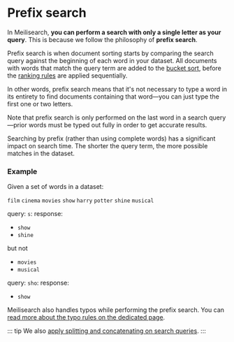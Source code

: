 # Prefix search

In Meilisearch, **you can perform a search with only a single letter as your query**. This is because we follow the philosophy of **prefix search**.

Prefix search is when document sorting starts by comparing the search query against the beginning of each word in your dataset. All documents with words that match the query term are added to the [bucket sort](https://en.wikipedia.org/wiki/Bucket_sort), before the [ranking rules](/learn/core_concepts/relevancy.md#ranking-rules) are applied sequentially.

In other words, prefix search means that it's not necessary to type a word in its entirety to find documents containing that word—you can just type the first one or two letters.

Note that prefix search is only performed on the last word in a search query—prior words must be typed out fully in order to get accurate results.

<Capsule intent="note">
Searching by prefix (rather than using complete words) has a significant impact on search time. The shorter the query term, the more possible matches in the dataset.
</Capsule>

### Example

Given a set of words in a dataset:

`film` `cinema` `movies` `show` `harry` `potter` `shine` `musical`

query: `s`:
response:

- `show`
- `shine`

but not

- `movies`
- `musical`

query: `sho`:
response:

- `show`

Meilisearch also handles typos while performing the prefix search. You can [read more about the typo rules on the dedicated page](/learn/configuration/typo_tolerance.md).

::: tip
We also [apply splitting and concatenating on search queries](/learn/advanced/concat.md).
:::
